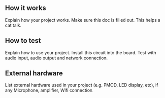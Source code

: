 <!---

This file is used to generate your project datasheet. Please fill in the information below and delete any unused
sections.

You can also include images in this folder and reference them in the markdown. Each image must be less than
512 kb in size, and the combined size of all images must be less than 1 MB.
-->

## How it works

Explain how your project works. Make sure this doc is filled out.
This helps a cat talk.


## How to test

Explain how to use your project. Install this circuit into the board.  Test with audio input, audio output and network connection.

## External hardware

List external hardware used in your project (e.g. PMOD, LED display, etc), if any
Microphone, amplifier, Wifi connection.
